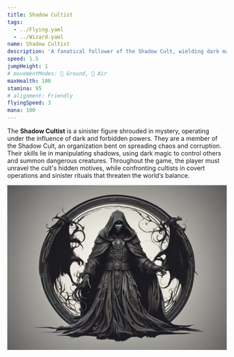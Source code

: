 ```yaml
---
title: Shadow Cultist
tags:
  - ../Flying.yaml
  - ../Wizard.yaml
name: Shadow Cultist
description: 'A fanatical follower of the Shadow Cult, wielding dark magic to weaken their foes.'
speed: 1.5
jumpHeight: 1
# movementModes: 🏃 Ground, 🦅 Air
maxHealth: 100
stamina: 95
# alignment: Friendly
flyingSpeed: 3
mana: 100
---
```


The **Shadow Cultist** is a sinister figure shrouded in mystery, operating under the influence of dark and forbidden powers. They are a member of the Shadow Cult, an organization bent on spreading chaos and corruption. Their skills lie in manipulating shadows, using dark magic to control others and summon dangerous creatures. Throughout the game, the player must unravel the cult's hidden motives, while confronting cultists in covert operations and sinister rituals that threaten the world’s balance.

![](../../../files/shadow-cultist.png)